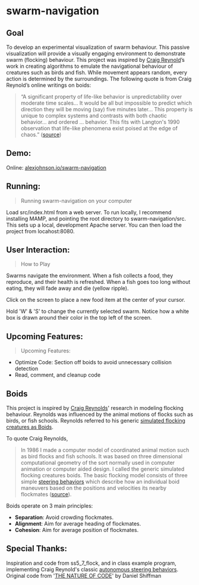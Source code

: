 swarm-navigation
=====================

Goal
-------------

To develop an experimental visualization of swarm behaviour. 
This passive visualization will provide a visually engaging 
environment to demonstrate swarm (flocking) behaviour. This 
project was inspired by [Craig Reynold](http://www.red3d.com/cwr/)’s work in creating 
algorithms to emulate the navigational behaviour of creatures 
such as birds and fish.  While movement appears random, every 
action is determined by the surroundings. The following quote 
is from Craig Reynold’s online writings on boids:

> “A significant property of life-like behavior is unpredictability over moderate time scales...
> It would be all but impossible to predict which direction they will be moving (say) five minutes
> later... This property is unique to complex systems and contrasts with both chaotic
> behavior… and ordered … behavior. This fits with Langton's 1990 observation that life-like
> phenomena exist poised at the edge of chaos.” ([source](http://www.red3d.com/cwr/boids/))

Demo:
-------------
Online: [alexjohnson.io/swarm-navigation](http://alexjohnson.io/swarm-navigation)

Running:
-------------

> Running swarm-navigation on your computer

Load src/index.html from a web server. To run locally, I 
recommend installing MAMP, and pointing the root directory 
to swarm-navigation/src. This sets up a local, development 
Apache server. You can then load the project from locahost:8080.

User Interaction:
-------------

> How to Play

Swarms navigate the environment. When a fish
collects a food, they reproduce, and their health
is refreshed. When a fish goes too long without
eating, they will fade away and die (yellow ripple).

Click on the screen to place a new food item
at the center of your cursor.

Hold 'W' & 'S' to change the currently selected
swarm. Notice how a white box is drawn around their
color in the top left of the screen.

Upcoming Features:
-------------

> Upcoming Features:

- Optimize Code: Section off boids to avoid unnecessary collision detection
- Read, comment, and cleanup code


Boids
-------------

This project is inspired by [Craig Reynolds](http://www.red3d.com/cwr/index.html)' research in modeling flocking behaviour. Reynolds was influenced by the animal motions of flocks such as birds, or fish schools. Reynolds referred to his generic [simulated flocking creatures as Boids](http://www.red3d.com/cwr/boids/).

To quote Craig Reynolds, 

> In 1986 I made a computer model of coordinated animal 
> motion such as bird flocks and fish schools. It was based 
> on three dimensional computational geometry of the sort 
> normally used in computer animation or computer aided design.
> I called the generic simulated flocking creatures boids. 
> The basic flocking model consists of three simple [steering behaviors](http://www.red3d.com/cwr/steer/) 
> which describe how an individual boid maneuvers based on 
> the positions and velocities its nearby flockmates ([source](http://www.red3d.com/cwr/boids/)).

Boids operate on 3 main principles:

 - **Separation**: Avoid crowding flockmates.
 - **Alignment**: Aim for average heading of flockmates.
 - **Cohesion**: Aim for average position of flockmates.

Special Thanks:
-------------

Inspiration and code from ss5_7_flock, and in class example program, implementing Craig Reynold's classic [autonomous steering behaviors](http://www.red3d.com/cwr). Original code from '[THE NATURE OF CODE](http://natureofcode.com)' by Daniel Shiffman